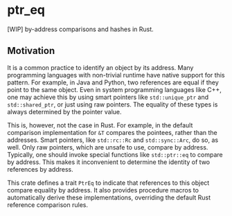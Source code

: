 # ptr_eq

[WIP] by-address comparisons and hashes in Rust.

## Motivation

It is a common practice to identify an object by its address. Many programming languages 
with non-trivial runtime have native support for this pattern. For example, in Java and
Python, two references are equal if they point to the same object. Even in system 
programming languages like C++, one may achieve this by using smart pointers like
`std::unique_ptr` and `std::shared_ptr`, or just using raw pointers. The equality of 
these types is always determined by the pointer value.

This is, however, not the case in Rust. For example, in the default comparison 
implementation for `&T` compares the pointees, rather than the addresses. Smart pointers, 
like `std::rc::Rc` and `std::sync::Arc`, do so, as well. Only raw pointers, which are unsafe
to use, compare by address. Typically, one should invoke special functions like
`std::ptr::eq` to compare by address. This makes it inconvenient to determine the identity
of two references by address.

This crate defines a trait `PtrEq` to indicate that references to this object compare 
equality by address. It also provides procedure macros to automatically derive these 
implementations, overriding the default Rust reference comparison rules.
